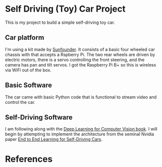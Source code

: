 # Self Driving (Toy) Car Project

This is my project to build a simple self-driving toy car.

## Car platform

I'm using a kit made by [Sunfounder][1]. It consists of a basic four
wheeled car chassis with that accepts a Rspberry Pi. The two rear
wheels are driven by electric motors, there is a servo controlling the
front steering, and the camera has pan and tilt servos. I got the
Raspberry Pi B+ so this is wireless via WiFi out of the box.

## Basic Software

The car came with basic Python code that is functional to stream video
and control the car.

## Self-Driving Software

I am following along with the [Deep Learning for Computer Vision
book][2]. I will begin by attempting to implement the architecture
from the seminal Nvidia paper [End to End Learning for Self-Driving
Cars][3].

# References

[1]: https://www.sunfounder.com/robotic-drone/smartcar/smart-video-car-kit-v2-0.html
[2]: https://www.pyimagesearch.com/deep-learning-computer-vision-python-book
[3]: https://images.nvidia.com/content/tegra/automotive/images/2016/solutions/pdf/end-to-end-dl-using-px.pdf
